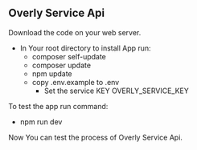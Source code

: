 ## Overly Service Api

Download the code on your web server.

- In Your root directory to install App run:
  - composer self-update
  - composer update
  - npm update
  - copy .env.example to .env
    - Set the service KEY OVERLY_SERVICE_KEY
  
To test the app run command:
 - npm run dev

Now You can test the process of Overly Service Api.

